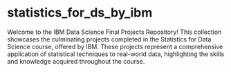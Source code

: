 # statistics_for_ds_by_ibm
Welcome to the IBM Data Science Final Projects Repository! This collection showcases the culminating projects completed in the Statistics for Data Science course, offered by IBM. These projects represent a comprehensive application of statistical techniques to real-world data, highlighting the skills and knowledge acquired throughout the course.
